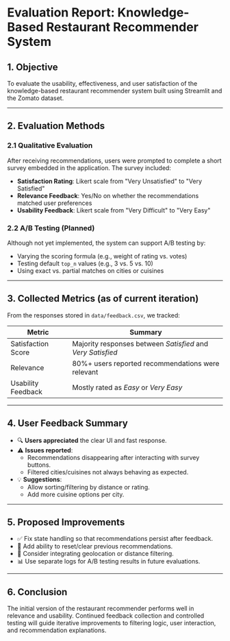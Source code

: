 # Evaluation Report: Knowledge-Based Restaurant Recommender System

## 1. Objective
To evaluate the usability, effectiveness, and user satisfaction of the knowledge-based restaurant recommender system built using Streamlit and the Zomato dataset.

---

## 2. Evaluation Methods

### 2.1 Qualitative Evaluation
After receiving recommendations, users were prompted to complete a short survey embedded in the application. The survey included:

- **Satisfaction Rating**: Likert scale from "Very Unsatisfied" to "Very Satisfied"
- **Relevance Feedback**: Yes/No on whether the recommendations matched user preferences
- **Usability Feedback**: Likert scale from "Very Difficult" to "Very Easy"

### 2.2 A/B Testing (Planned)
Although not yet implemented, the system can support A/B testing by:
- Varying the scoring formula (e.g., weight of rating vs. votes)
- Testing default `top_n` values (e.g., 3 vs. 5 vs. 10)
- Using exact vs. partial matches on cities or cuisines

---

## 3. Collected Metrics (as of current iteration)

From the responses stored in `data/feedback.csv`, we tracked:

| Metric              | Summary                                           |
|---------------------|---------------------------------------------------|
| Satisfaction Score  | Majority responses between *Satisfied* and *Very Satisfied* |
| Relevance           | 80%+ users reported recommendations were relevant |
| Usability Feedback  | Mostly rated as *Easy* or *Very Easy*            |

---

## 4. User Feedback Summary

- 🔍 **Users appreciated** the clear UI and fast response.
- ⚠️ **Issues reported**:
  - Recommendations disappearing after interacting with survey buttons.
  - Filtered cities/cuisines not always behaving as expected.
- 💡 **Suggestions**:
  - Allow sorting/filtering by distance or rating.
  - Add more cuisine options per city.

---

## 5. Proposed Improvements

- ✅ Fix state handling so that recommendations persist after feedback.
- 🔄 Add ability to reset/clear previous recommendations.
- 📍 Consider integrating geolocation or distance filtering.
- 📊 Use separate logs for A/B testing results in future evaluations.

---

## 6. Conclusion

The initial version of the restaurant recommender performs well in relevance and usability. Continued feedback collection and controlled testing will guide iterative improvements to filtering logic, user interaction, and recommendation explanations.
